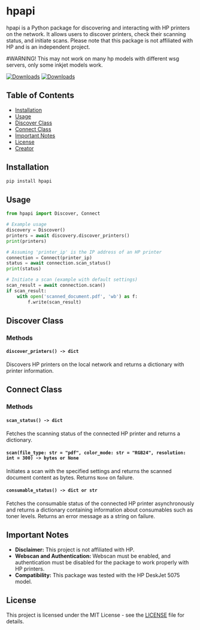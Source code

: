 # hpapi
hpapi is a Python package for discovering and interacting with HP printers on the network. It allows users to discover printers, check their scanning status, and initiate scans. Please note that this package is not affiliated with HP and is an independent project.

#WARNING!
This may not work on many hp models with different wsg servers, only some inkjet models work.

[![Downloads](https://static.pepy.tech/badge/hpapi)](https://pepy.tech/project/hpapi)
[![Downloads](https://static.pepy.tech/badge/hpapi/month)](https://pepy.tech/project/hpapi)

## Table of Contents
- [Installation](#installation)
- [Usage](#usage)
- [Discover Class](#discover-class)
- [Connect Class](#connect-class)
- [Important Notes](#important-notes)
- [License](#license)
- [Creator](#creator)

## Installation

```bash
pip install hpapi
```

## Usage

```python
from hpapi import Discover, Connect

# Example usage
discovery = Discover()
printers = await discovery.discover_printers()
print(printers)

# Assuming 'printer_ip' is the IP address of an HP printer
connection = Connect(printer_ip)
status = await connection.scan_status()
print(status)

# Initiate a scan (example with default settings)
scan_result = await connection.scan()
if scan_result:
    with open('scanned_document.pdf', 'wb') as f:
        f.write(scan_result)
```

## Discover Class

### Methods

#### `discover_printers() -> dict`
Discovers HP printers on the local network and returns a dictionary with printer information.

## Connect Class

### Methods

#### `scan_status() -> dict`
Fetches the scanning status of the connected HP printer and returns a dictionary.

#### `scan(file_type: str = "pdf", color_mode: str = "RGB24", resolution: int = 300) -> bytes or None`
Initiates a scan with the specified settings and returns the scanned document content as bytes. Returns `None` on failure.

#### `consumable_status() -> dict or str`
Fetches the consumable status of the connected HP printer asynchronously and returns a dictionary containing information about consumables such as toner levels. Returns an error message as a string on failure.

## Important Notes

- **Disclaimer:** This project is not affiliated with HP.
- **Webscan and Authentication:** Webscan must be enabled, and authentication must be disabled for the package to work properly with HP printers.
- **Compatibility:** This package was tested with the HP DeskJet 5075 model.

## License

This project is licensed under the MIT License - see the [LICENSE](LICENSE) file for details.
